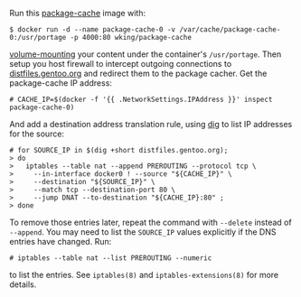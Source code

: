 Run this [package-cache][] image with:

    $ docker run -d --name package-cache-0 -v /var/cache/package-cache-0:/usr/portage -p 4000:80 wking/package-cache

[volume-mounting][volume-mount] your content under the container's
`/usr/portage`.  Then setup you host firewall to intercept outgoing
connections to [distfiles.gentoo.org][] and redirect them to the
package cacher.  Get the package-cache IP address:

    # CACHE_IP=$(docker -f '{{ .NetworkSettings.IPAddress }}' inspect package-cache-0)

And add a destination address translation rule, using [dig][] to list
IP addresses for the source:

    # for SOURCE_IP in $(dig +short distfiles.gentoo.org);
    > do
    >   iptables --table nat --append PREROUTING --protocol tcp \
    >     --in-interface docker0 ! --source "${CACHE_IP}" \
    >     --destination "${SOURCE_IP}" \
    >     --match tcp --destination-port 80 \
    >     --jump DNAT --to-destination "${CACHE_IP}:80" ;
    > done

To remove those entries later, repeat the command with `--delete`
instead of `--append`.  You may need to list the `SOURCE_IP` values
explicitly if the DNS entries have changed.  Run:

    # iptables --table nat --list PREROUTING --numeric

to list the entries.  See `iptables(8)` and `iptables-extensions(8)`
for more details.

[package-cache]: http://blog.tremily.us/posts/package-cache/
[volume-mount]: http://docs.docker.io/en/latest/use/working_with_volumes/
[distfiles.gentoo.org]: http://distfiles.gentoo.org/
[dig]: ftp://ftp.isc.org/isc/bind9/cur/9.9/doc/arm/man.dig.html
